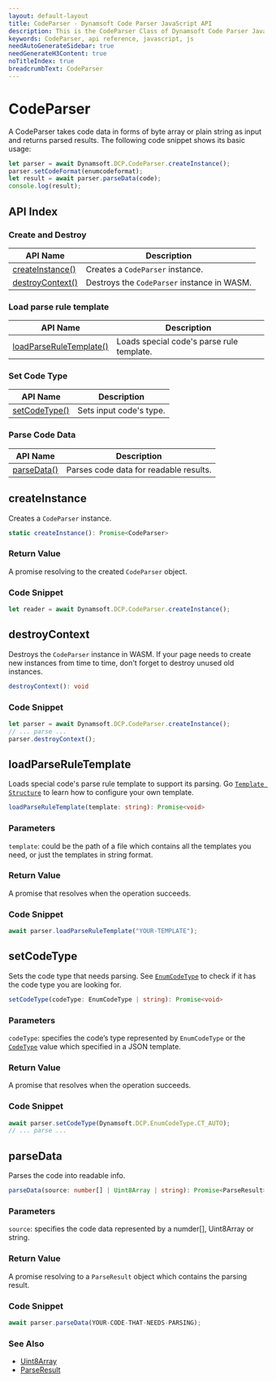 ```yaml
---
layout: default-layout
title: CodeParser - Dynamsoft Code Parser JavaScript API
description: This is the CodeParser Class of Dynamsoft Code Parser JavaScript SDK.
keywords: CodeParser, api reference, javascript, js
needAutoGenerateSidebar: true
needGenerateH3Content: true
noTitleIndex: true
breadcrumbText: CodeParser
---
```


# CodeParser

A CodeParser takes code data in forms of byte array or plain string as input and returns parsed results. The following code snippet shows its basic usage:

```js
let parser = await Dynamsoft.DCP.CodeParser.createInstance();
parser.setCodeFormat(enumcodeformat);
let result = await parser.parseData(code);
console.log(result);
```

## API Index

### Create and Destroy

| API Name | Description |
|---|---|
| [createInstance()](#createinstance) | Creates a `CodeParser` instance. |
| [destroyContext()](#destroycontext) | Destroys the `CodeParser` instance in WASM. |

### Load parse rule template

| API Name | Description |
|---|---|
| [loadParseRuleTemplate()](#loadparseruletemplate) | Loads special code's parse rule template. |

### Set Code Type

| API Name | Description |
|---|---|
| [setCodeType()](#setcodetype) | Sets input code's type. |

### Parse Code Data

| API Name | Description |
|---|---|
| [parseData()](#parsedata) | Parses code data for readable results. |


## createInstance

Creates a `CodeParser` instance.

```typescript
static createInstance(): Promise<CodeParser>
```

### Return Value

A promise resolving to the created `CodeParser` object.

### Code Snippet

```js
let reader = await Dynamsoft.DCP.CodeParser.createInstance();
```

## destroyContext

Destroys the `CodeParser` instance in WASM. If your page needs to create new instances from time to time, don't forget to destroy unused old instances.

```typescript
destroyContext(): void
```

### Code Snippet

```js
let parser = await Dynamsoft.DCP.CodeParser.createInstance();
// ... parse ...
parser.destroyContext();
```

## loadParseRuleTemplate

Loads special code's parse rule template to support its parsing. Go [`Template Structure`](../../../template/index.md) to learn how to configure your own template.

```typescript
loadParseRuleTemplate(template: string): Promise<void>
```

### Parameters

`template`: could be the path of a file which contains all the templates you need, or just the templates in string format. 

### Return Value

A promise that resolves when the operation succeeds.

### Code Snippet

```js
await parser.loadParseRuleTemplate("YOUR-TEMPLATE");
```

## setCodeType

Sets the code type that needs parsing. See [`EnumCodeType`](./enum/EnumCodeFormat.md) to check if it has the code type you are looking for.

```typescript
setCodeType(codeType: EnumCodeType | string): Promise<void>  
```

### Parameters

`codeType`: specifies the code’s type represented by `EnumCodeType` or the [`CodeType`](../../../template/index.md#specification) value which specified in a JSON template.

### Return Value

A promise that resolves when the operation succeeds.

### Code Snippet

```js
await parser.setCodeType(Dynamsoft.DCP.EnumCodeType.CT_AUTO);
// ... parse ...
```

## parseData

Parses the code into readable info.

```typescript
parseData(source: number[] | Uint8Array | string): Promise<ParseResult> 
```

### Parameters

`source`: specifies the code data represented by a numder[], Uint8Array or string.

### Return Value

A promise resolving to a `ParseResult` object which contains the parsing result.

### Code Snippet

```js
await parser.parseData(YOUR-CODE-THAT-NEEDS-PARSING);
```

### See Also

* [Uint8Array](https://developer.mozilla.org/en-US/docs/Web/JavaScript/Reference/Global_Objects/Uint8Array)
* [ParseResult](./interface/ParseResult.md)

<!--

## setCryptoPublicKey

Sets the public key if your parsing process needs one.

```typescript
setCryptoPublicKey(key: string): Promise<void>
```

### Parameters

`key`: specifies the public key represented by a string.

### Return Value

A promise that resolves when the operation succeeds.

### Code Snippet

```js
let parser = await Dynamsoft.DCP.CodeParser.createInstance();
parser.setCryptoPublicKey(YOUR-PUBLIC-KEY);
// … parse …
```

## setCertificate

Sets the certificate if your parsing process needs one.

```typescript
setCertificate(value: Uint8Array | ArrayBuffer | string): Promise<void>
```

### Parameters

`value`: specifies the certificate represented by a Uint8Array, ArrayBuffer or string.

### Return Value

A promise that resolves when the operation succeeds.

### Code Snippet

```js
let parser = await Dynamsoft.DCP.CodeParser.createInstance();
parser.setCertificate(YOUR-CERTIFICATE);
// … parse …
```

### See Also

* [ArrayBuffer](https://developer.mozilla.org/en-US/docs/Web/JavaScript/Reference/Global_Objects/ArrayBuffer)

-->